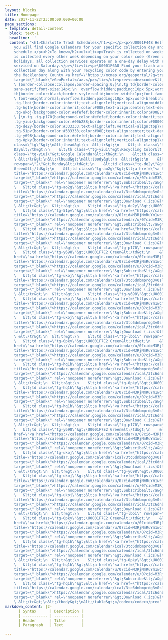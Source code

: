 ```yaml
---
layout: blocks
title: Homepage
date: 2017-11-22T23:00:00.000+00:00
page_sections:
- template: detail-content
  block: text-1
  headline: ''
  content: "<h1>Charlotte Trash Schedules</h1><p></p><p>\U0001F44B Hello fellow Charlotteans!</p><p>Below
    you will find Google Calendars for your specific collection day and recycling
    schedule.</p><h2>To know</h2><ul><li><p>Trash is collected on weekdays M-F.</p></li><li><p>Recycling
    is collected every other week depending on your color code (Green or Orange).</p></li><li><p>Observed
    holidays, all collection services operate on a one-day delay with Friday customers
    serviced on Saturday.</p></li><li><p>\U0001F6A8 Find your trash and recycling
    collection day along with your recycling color code by entering your address at
    the Mecklenburg County <a href=\"https://mcmap.org/geoportal/?q=trash\" title=\"GeoPortal\"
    target=\"_blank\">GeoPortal</a>.</p></li></ul><pre><code><code>&lt;style type=\"text/css\"&gt;\n.tg
    \ {border-collapse:collapse;border-spacing:0;}\n.tg td{border-color:black;border-style:solid;border-width:1px;font-family:Arial,
    sans-serif;font-size:14px;\n  overflow:hidden;padding:10px 5px;word-break:normal;}\n.tg
    th{border-color:black;border-style:solid;border-width:1px;font-family:Arial, sans-serif;font-size:14px;\n
    \ font-weight:normal;overflow:hidden;padding:10px 5px;word-break:normal;}\n.tg
    .tg-lboi{border-color:inherit;text-align:left;vertical-align:middle}\n.tg .tg-g4tm{border-color:#333333;text-align:left;vertical-align:middle}\n.tg
    .tg-hq1h{border-color:inherit;color:#00E;text-align:center;text-decoration:underline;vertical-align:top}\n.tg
    .tg-ukoj{background-color:#efefef;border-color:inherit;color:#00E;text-align:center;text-decoration:underline;vertical-align:top\n
    \ }\n.tg .tg-p170{background-color:#efefef;border-color:inherit;text-align:left;vertical-align:middle}\n.tg
    .tg-yiui{background-color:#00b288;border-color:inherit;color:#000000;font-weight:bold;text-align:left;vertical-align:top}\n.tg
    .tg-de2y{border-color:#333333;text-align:left;vertical-align:top}\n.tg .tg-ao2g{border-color:#333333;text-align:center;vertical-align:top}\n.tg
    .tg-51pv{border-color:#333333;color:#00E;text-align:center;text-decoration:underline;vertical-align:top}\n.tg
    .tg-y698{background-color:#efefef;border-color:inherit;text-align:left;vertical-align:top}\n.tg
    .tg-0pky{border-color:inherit;text-align:left;vertical-align:top}\n&lt;/style&gt;\n&lt;table
    class=\"tg\"&gt;\n&lt;thead&gt;\n  &lt;tr&gt;\n    &lt;th class=\"tg-yiui\"&gt;Collection
    Day&lt;/th&gt;\n    &lt;th class=\"tg-yiui\"&gt;Recycling Color&lt;/th&gt;\n    &lt;th
    class=\"tg-yiui\"&gt;Google Calendar&lt;/th&gt;\n    &lt;th class=\"tg-yiui\"&gt;iCal&lt;/th&gt;\n
    \ &lt;/tr&gt;\n&lt;/thead&gt;\n&lt;tbody&gt;\n  &lt;tr&gt;\n    &lt;td class=\"tg-g4tm\"
    rowspan=\"2\"&gt;Monday&lt;/td&gt;\n    &lt;td class=\"tg-de2y\"&gt;\U0001F7E2
    Green&lt;/td&gt;\n    &lt;td class=\"tg-ao2g\"&gt;&lt;a href=\"<a href=\"https://calendar.google.com/calendar/u/0?cid=M3RjNmRuYm1wcmRnM3Ywc2xzZXRidmV0aWtAZ3JvdXAuY2FsZW5kYXIuZ29vZ2xlLmNvbQ\"
    title=\"https://calendar.google.com/calendar/u/0?cid=M3RjNmRuYm1wcmRnM3Ywc2xzZXRidmV0aWtAZ3JvdXAuY2FsZW5kYXIuZ29vZ2xlLmNvbQ\"
    target=\"_blank\">https://calendar.google.com/calendar/u/0?cid=M3RjNmRuYm1wcmRnM3Ywc2xzZXRidmV0aWtAZ3JvdXAuY2FsZW5kYXIuZ29vZ2xlLmNvbQ</a>\"
    target=\"_blank\" rel=\"noopener noreferrer\"&gt;Subscribe&lt;/a&gt;&lt;/td&gt;\n
    \   &lt;td class=\"tg-ao2g\"&gt;&lt;a href=\"<a href=\"https://calendar.google.com/calendar/ical/3tc6dnbmprdg3v0slsetbvetik%40group.calendar.google.com/public/basic.ics\"
    title=\"https://calendar.google.com/calendar/ical/3tc6dnbmprdg3v0slsetbvetik%40group.calendar.google.com/public/basic.ics\"
    target=\"_blank\">https://calendar.google.com/calendar/ical/3tc6dnbmprdg3v0slsetbvetik%40group.calendar.google.com/public/basic.ics</a>\"
    target=\"_blank\" rel=\"noopener noreferrer\"&gt;Download (.ics)&lt;/a&gt;&lt;/td&gt;\n
    \ &lt;/tr&gt;\n  &lt;tr&gt;\n    &lt;td class=\"tg-de2y\"&gt;\U0001F7E0 Orange&lt;/td&gt;\n
    \   &lt;td class=\"tg-51pv\"&gt;&lt;a href=\"<a href=\"https://calendar.google.com/calendar/u/0?cid=M3RjNmRuYm1wcmRnM3Ywc2xzZXRidmV0aWtAZ3JvdXAuY2FsZW5kYXIuZ29vZ2xlLmNvbQ\"
    title=\"https://calendar.google.com/calendar/u/0?cid=M3RjNmRuYm1wcmRnM3Ywc2xzZXRidmV0aWtAZ3JvdXAuY2FsZW5kYXIuZ29vZ2xlLmNvbQ\"
    target=\"_blank\">https://calendar.google.com/calendar/u/0?cid=M3RjNmRuYm1wcmRnM3Ywc2xzZXRidmV0aWtAZ3JvdXAuY2FsZW5kYXIuZ29vZ2xlLmNvbQ</a>\"
    target=\"_blank\" rel=\"noopener noreferrer\"&gt;Subscribe&lt;/a&gt;&lt;/td&gt;\n
    \   &lt;td class=\"tg-51pv\"&gt;&lt;a href=\"<a href=\"https://calendar.google.com/calendar/ical/3tc6dnbmprdg3v0slsetbvetik%40group.calendar.google.com/public/basic.ics\"
    title=\"https://calendar.google.com/calendar/ical/3tc6dnbmprdg3v0slsetbvetik%40group.calendar.google.com/public/basic.ics\"
    target=\"_blank\">https://calendar.google.com/calendar/ical/3tc6dnbmprdg3v0slsetbvetik%40group.calendar.google.com/public/basic.ics</a>\"
    target=\"_blank\" rel=\"noopener noreferrer\"&gt;Download (.ics)&lt;/a&gt;&lt;/td&gt;\n
    \ &lt;/tr&gt;\n  &lt;tr&gt;\n    &lt;td class=\"tg-p170\" rowspan=\"2\"&gt;Tuesday&lt;/td&gt;\n
    \   &lt;td class=\"tg-y698\"&gt;\U0001F7E2 Green&lt;/td&gt;\n    &lt;td class=\"tg-ukoj\"&gt;&lt;a
    href=\"<a href=\"https://calendar.google.com/calendar/u/0?cid=M3RjNmRuYm1wcmRnM3Ywc2xzZXRidmV0aWtAZ3JvdXAuY2FsZW5kYXIuZ29vZ2xlLmNvbQ\"
    title=\"https://calendar.google.com/calendar/u/0?cid=M3RjNmRuYm1wcmRnM3Ywc2xzZXRidmV0aWtAZ3JvdXAuY2FsZW5kYXIuZ29vZ2xlLmNvbQ\"
    target=\"_blank\">https://calendar.google.com/calendar/u/0?cid=M3RjNmRuYm1wcmRnM3Ywc2xzZXRidmV0aWtAZ3JvdXAuY2FsZW5kYXIuZ29vZ2xlLmNvbQ</a>\"
    target=\"_blank\" rel=\"noopener noreferrer\"&gt;Subscribe&lt;/a&gt;&lt;/td&gt;\n
    \   &lt;td class=\"tg-ukoj\"&gt;&lt;a href=\"<a href=\"https://calendar.google.com/calendar/ical/3tc6dnbmprdg3v0slsetbvetik%40group.calendar.google.com/public/basic.ics\"
    title=\"https://calendar.google.com/calendar/ical/3tc6dnbmprdg3v0slsetbvetik%40group.calendar.google.com/public/basic.ics\"
    target=\"_blank\">https://calendar.google.com/calendar/ical/3tc6dnbmprdg3v0slsetbvetik%40group.calendar.google.com/public/basic.ics</a>\"
    target=\"_blank\" rel=\"noopener noreferrer\"&gt;Download (.ics)&lt;/a&gt;&lt;/td&gt;\n
    \ &lt;/tr&gt;\n  &lt;tr&gt;\n    &lt;td class=\"tg-y698\"&gt;\U0001F7E0 Orange&lt;/td&gt;\n
    \   &lt;td class=\"tg-ukoj\"&gt;&lt;a href=\"<a href=\"https://calendar.google.com/calendar/u/0?cid=M3RjNmRuYm1wcmRnM3Ywc2xzZXRidmV0aWtAZ3JvdXAuY2FsZW5kYXIuZ29vZ2xlLmNvbQ\"
    title=\"https://calendar.google.com/calendar/u/0?cid=M3RjNmRuYm1wcmRnM3Ywc2xzZXRidmV0aWtAZ3JvdXAuY2FsZW5kYXIuZ29vZ2xlLmNvbQ\"
    target=\"_blank\">https://calendar.google.com/calendar/u/0?cid=M3RjNmRuYm1wcmRnM3Ywc2xzZXRidmV0aWtAZ3JvdXAuY2FsZW5kYXIuZ29vZ2xlLmNvbQ</a>\"
    target=\"_blank\" rel=\"noopener noreferrer\"&gt;Subscribe&lt;/a&gt;&lt;/td&gt;\n
    \   &lt;td class=\"tg-ukoj\"&gt;&lt;a href=\"<a href=\"https://calendar.google.com/calendar/ical/3tc6dnbmprdg3v0slsetbvetik%40group.calendar.google.com/public/basic.ics\"
    title=\"https://calendar.google.com/calendar/ical/3tc6dnbmprdg3v0slsetbvetik%40group.calendar.google.com/public/basic.ics\"
    target=\"_blank\">https://calendar.google.com/calendar/ical/3tc6dnbmprdg3v0slsetbvetik%40group.calendar.google.com/public/basic.ics</a>\"
    target=\"_blank\" rel=\"noopener noreferrer\"&gt;Download (.ics)&lt;/a&gt;&lt;/td&gt;\n
    \ &lt;/tr&gt;\n  &lt;tr&gt;\n    &lt;td class=\"tg-lboi\" rowspan=\"2\"&gt;Wednesday&lt;/td&gt;\n
    \   &lt;td class=\"tg-0pky\"&gt;\U0001F7E2 Green&lt;/td&gt;\n    &lt;td class=\"tg-hq1h\"&gt;&lt;a
    href=\"<a href=\"https://calendar.google.com/calendar/u/0?cid=M3RjNmRuYm1wcmRnM3Ywc2xzZXRidmV0aWtAZ3JvdXAuY2FsZW5kYXIuZ29vZ2xlLmNvbQ\"
    title=\"https://calendar.google.com/calendar/u/0?cid=M3RjNmRuYm1wcmRnM3Ywc2xzZXRidmV0aWtAZ3JvdXAuY2FsZW5kYXIuZ29vZ2xlLmNvbQ\"
    target=\"_blank\">https://calendar.google.com/calendar/u/0?cid=M3RjNmRuYm1wcmRnM3Ywc2xzZXRidmV0aWtAZ3JvdXAuY2FsZW5kYXIuZ29vZ2xlLmNvbQ</a>\"
    target=\"_blank\" rel=\"noopener noreferrer\"&gt;Subscribe&lt;/a&gt;&lt;/td&gt;\n
    \   &lt;td class=\"tg-hq1h\"&gt;&lt;a href=\"<a href=\"https://calendar.google.com/calendar/ical/3tc6dnbmprdg3v0slsetbvetik%40group.calendar.google.com/public/basic.ics\"
    title=\"https://calendar.google.com/calendar/ical/3tc6dnbmprdg3v0slsetbvetik%40group.calendar.google.com/public/basic.ics\"
    target=\"_blank\">https://calendar.google.com/calendar/ical/3tc6dnbmprdg3v0slsetbvetik%40group.calendar.google.com/public/basic.ics</a>\"
    target=\"_blank\" rel=\"noopener noreferrer\"&gt;Download (.ics)&lt;/a&gt;&lt;/td&gt;\n
    \ &lt;/tr&gt;\n  &lt;tr&gt;\n    &lt;td class=\"tg-0pky\"&gt;\U0001F7E0 Orange&lt;/td&gt;\n
    \   &lt;td class=\"tg-hq1h\"&gt;&lt;a href=\"<a href=\"https://calendar.google.com/calendar/u/0?cid=M3RjNmRuYm1wcmRnM3Ywc2xzZXRidmV0aWtAZ3JvdXAuY2FsZW5kYXIuZ29vZ2xlLmNvbQ\"
    title=\"https://calendar.google.com/calendar/u/0?cid=M3RjNmRuYm1wcmRnM3Ywc2xzZXRidmV0aWtAZ3JvdXAuY2FsZW5kYXIuZ29vZ2xlLmNvbQ\"
    target=\"_blank\">https://calendar.google.com/calendar/u/0?cid=M3RjNmRuYm1wcmRnM3Ywc2xzZXRidmV0aWtAZ3JvdXAuY2FsZW5kYXIuZ29vZ2xlLmNvbQ</a>\"
    target=\"_blank\" rel=\"noopener noreferrer\"&gt;Subscribe&lt;/a&gt;&lt;/td&gt;\n
    \   &lt;td class=\"tg-hq1h\"&gt;&lt;a href=\"<a href=\"https://calendar.google.com/calendar/ical/3tc6dnbmprdg3v0slsetbvetik%40group.calendar.google.com/public/basic.ics\"
    title=\"https://calendar.google.com/calendar/ical/3tc6dnbmprdg3v0slsetbvetik%40group.calendar.google.com/public/basic.ics\"
    target=\"_blank\">https://calendar.google.com/calendar/ical/3tc6dnbmprdg3v0slsetbvetik%40group.calendar.google.com/public/basic.ics</a>\"
    target=\"_blank\" rel=\"noopener noreferrer\"&gt;Download (.ics)&lt;/a&gt;&lt;/td&gt;\n
    \ &lt;/tr&gt;\n  &lt;tr&gt;\n    &lt;td class=\"tg-p170\" rowspan=\"2\"&gt;Thursday&lt;/td&gt;\n
    \   &lt;td class=\"tg-y698\"&gt;\U0001F7E2 Green&lt;/td&gt;\n    &lt;td class=\"tg-ukoj\"&gt;&lt;a
    href=\"<a href=\"https://calendar.google.com/calendar/u/0?cid=M3RjNmRuYm1wcmRnM3Ywc2xzZXRidmV0aWtAZ3JvdXAuY2FsZW5kYXIuZ29vZ2xlLmNvbQ\"
    title=\"https://calendar.google.com/calendar/u/0?cid=M3RjNmRuYm1wcmRnM3Ywc2xzZXRidmV0aWtAZ3JvdXAuY2FsZW5kYXIuZ29vZ2xlLmNvbQ\"
    target=\"_blank\">https://calendar.google.com/calendar/u/0?cid=M3RjNmRuYm1wcmRnM3Ywc2xzZXRidmV0aWtAZ3JvdXAuY2FsZW5kYXIuZ29vZ2xlLmNvbQ</a>\"
    target=\"_blank\" rel=\"noopener noreferrer\"&gt;Subscribe&lt;/a&gt;&lt;/td&gt;\n
    \   &lt;td class=\"tg-ukoj\"&gt;&lt;a href=\"<a href=\"https://calendar.google.com/calendar/ical/3tc6dnbmprdg3v0slsetbvetik%40group.calendar.google.com/public/basic.ics\"
    title=\"https://calendar.google.com/calendar/ical/3tc6dnbmprdg3v0slsetbvetik%40group.calendar.google.com/public/basic.ics\"
    target=\"_blank\">https://calendar.google.com/calendar/ical/3tc6dnbmprdg3v0slsetbvetik%40group.calendar.google.com/public/basic.ics</a>\"
    target=\"_blank\" rel=\"noopener noreferrer\"&gt;Download (.ics)&lt;/a&gt;&lt;/td&gt;\n
    \ &lt;/tr&gt;\n  &lt;tr&gt;\n    &lt;td class=\"tg-y698\"&gt;\U0001F7E0 Orange&lt;/td&gt;\n
    \   &lt;td class=\"tg-ukoj\"&gt;&lt;a href=\"<a href=\"https://calendar.google.com/calendar/u/0?cid=M3RjNmRuYm1wcmRnM3Ywc2xzZXRidmV0aWtAZ3JvdXAuY2FsZW5kYXIuZ29vZ2xlLmNvbQ\"
    title=\"https://calendar.google.com/calendar/u/0?cid=M3RjNmRuYm1wcmRnM3Ywc2xzZXRidmV0aWtAZ3JvdXAuY2FsZW5kYXIuZ29vZ2xlLmNvbQ\"
    target=\"_blank\">https://calendar.google.com/calendar/u/0?cid=M3RjNmRuYm1wcmRnM3Ywc2xzZXRidmV0aWtAZ3JvdXAuY2FsZW5kYXIuZ29vZ2xlLmNvbQ</a>\"
    target=\"_blank\" rel=\"noopener noreferrer\"&gt;Subscribe&lt;/a&gt;&lt;/td&gt;\n
    \   &lt;td class=\"tg-ukoj\"&gt;&lt;a href=\"<a href=\"https://calendar.google.com/calendar/ical/3tc6dnbmprdg3v0slsetbvetik%40group.calendar.google.com/public/basic.ics\"
    title=\"https://calendar.google.com/calendar/ical/3tc6dnbmprdg3v0slsetbvetik%40group.calendar.google.com/public/basic.ics\"
    target=\"_blank\">https://calendar.google.com/calendar/ical/3tc6dnbmprdg3v0slsetbvetik%40group.calendar.google.com/public/basic.ics</a>\"
    target=\"_blank\" rel=\"noopener noreferrer\"&gt;Download (.ics)&lt;/a&gt;&lt;/td&gt;\n
    \ &lt;/tr&gt;\n  &lt;tr&gt;\n    &lt;td class=\"tg-lboi\" rowspan=\"2\"&gt;Friday&lt;/td&gt;\n
    \   &lt;td class=\"tg-0pky\"&gt;\U0001F7E2 Green&lt;/td&gt;\n    &lt;td class=\"tg-hq1h\"&gt;&lt;a
    href=\"<a href=\"https://calendar.google.com/calendar/u/0?cid=M3RjNmRuYm1wcmRnM3Ywc2xzZXRidmV0aWtAZ3JvdXAuY2FsZW5kYXIuZ29vZ2xlLmNvbQ\"
    title=\"https://calendar.google.com/calendar/u/0?cid=M3RjNmRuYm1wcmRnM3Ywc2xzZXRidmV0aWtAZ3JvdXAuY2FsZW5kYXIuZ29vZ2xlLmNvbQ\"
    target=\"_blank\">https://calendar.google.com/calendar/u/0?cid=M3RjNmRuYm1wcmRnM3Ywc2xzZXRidmV0aWtAZ3JvdXAuY2FsZW5kYXIuZ29vZ2xlLmNvbQ</a>\"
    target=\"_blank\" rel=\"noopener noreferrer\"&gt;Subscribe&lt;/a&gt;&lt;/td&gt;\n
    \   &lt;td class=\"tg-hq1h\"&gt;&lt;a href=\"<a href=\"https://calendar.google.com/calendar/ical/3tc6dnbmprdg3v0slsetbvetik%40group.calendar.google.com/public/basic.ics\"
    title=\"https://calendar.google.com/calendar/ical/3tc6dnbmprdg3v0slsetbvetik%40group.calendar.google.com/public/basic.ics\"
    target=\"_blank\">https://calendar.google.com/calendar/ical/3tc6dnbmprdg3v0slsetbvetik%40group.calendar.google.com/public/basic.ics</a>\"
    target=\"_blank\" rel=\"noopener noreferrer\"&gt;Download (.ics)&lt;/a&gt;&lt;/td&gt;\n
    \ &lt;/tr&gt;\n  &lt;tr&gt;\n    &lt;td class=\"tg-0pky\"&gt;\U0001F7E0 Orange&lt;/td&gt;\n
    \   &lt;td class=\"tg-hq1h\"&gt;&lt;a href=\"<a href=\"https://calendar.google.com/calendar/u/0?cid=M3RjNmRuYm1wcmRnM3Ywc2xzZXRidmV0aWtAZ3JvdXAuY2FsZW5kYXIuZ29vZ2xlLmNvbQ\"
    title=\"https://calendar.google.com/calendar/u/0?cid=M3RjNmRuYm1wcmRnM3Ywc2xzZXRidmV0aWtAZ3JvdXAuY2FsZW5kYXIuZ29vZ2xlLmNvbQ\"
    target=\"_blank\">https://calendar.google.com/calendar/u/0?cid=M3RjNmRuYm1wcmRnM3Ywc2xzZXRidmV0aWtAZ3JvdXAuY2FsZW5kYXIuZ29vZ2xlLmNvbQ</a>\"
    target=\"_blank\" rel=\"noopener noreferrer\"&gt;Subscribe&lt;/a&gt;&lt;/td&gt;\n
    \   &lt;td class=\"tg-hq1h\"&gt;&lt;a href=\"<a href=\"https://calendar.google.com/calendar/ical/3tc6dnbmprdg3v0slsetbvetik%40group.calendar.google.com/public/basic.ics\"
    title=\"https://calendar.google.com/calendar/ical/3tc6dnbmprdg3v0slsetbvetik%40group.calendar.google.com/public/basic.ics\"
    target=\"_blank\">https://calendar.google.com/calendar/ical/3tc6dnbmprdg3v0slsetbvetik%40group.calendar.google.com/public/basic.ics</a>\"
    target=\"_blank\" rel=\"noopener noreferrer\"&gt;Download (.ics)&lt;/a&gt;&lt;/td&gt;\n
    \ &lt;/tr&gt;\n&lt;/tbody&gt;\n&lt;/table&gt;</code></code></pre>"
markdown_content: |2-
      | Syntax      | Description |
      | ----------- | ----------- |
      | Header      | Title       |
      | Paragraph   | Text        |

---
```

